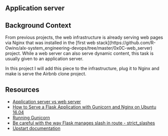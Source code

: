 ## Application server

## Background Context
<p>From previous projects, the web infrastructure is already serving web pages via Nginx that was installed in the [first web stack](https://github.com/R-Owino/alx-system_engineering-devops/tree/master/0x0C-web_server) project. While a web server can also serve dynamic content, this task is usually given to an application server.</p> 
<p>In this project I will add this piece to the infrastructure, plug it to Nginx and make is serve the Airbnb clone project.</p>


## Resources
- [Application server vs web server](https://www.nginx.com/resources/glossary/application-server-vs-web-server/)
- [How to Serve a Flask Application with Gunicorn and Nginx on Ubuntu 16.04](https://www.digitalocean.com/blog/introducing-premium-cpu-optimized-droplets)
- [Running Gunicorn](https://docs.gunicorn.org/en/latest/run.html)
- [Be careful with the way Flask manages slash in route - strict_slashes](https://werkzeug.palletsprojects.com/en/0.14.x/routing/)
- [Upstart documentation](https://doc.ubuntu-fr.org/upstart)

